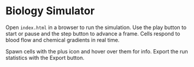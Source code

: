 # Biology Simulator

Open `index.html` in a browser to run the simulation. Use the play button to start or pause and the step button to advance a frame. Cells respond to blood flow and chemical gradients in real time.

Spawn cells with the plus icon and hover over them for info. Export the run statistics with the Export button.
